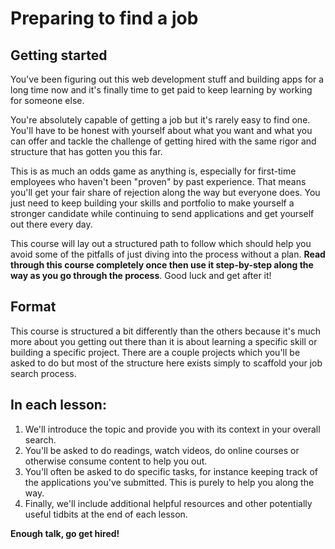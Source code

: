 # Preparing to find a job

## Getting started

You've been figuring out this web development stuff and building apps for a long time now and it's finally time to get paid to keep learning by working for someone else.

You're absolutely capable of getting a job but it's rarely easy to find one. You'll have to be honest with yourself about what you want and what you can offer and tackle the challenge of getting hired with the same rigor and structure that has gotten you this far.

This is as much an odds game as anything is, especially for first-time employees who haven't been "proven" by past experience. That means you'll get your fair share of rejection along the way but everyone does. You just need to keep building your skills and portfolio to make yourself a stronger candidate while continuing to send applications and get yourself out there every day.

This course will lay out a structured path to follow which should help you avoid some of the pitfalls of just diving into the process without a plan. **Read through this course completely once then use it step-by-step along the way as you go through the process**. Good luck and get after it!

## Format

This course is structured a bit differently than the others because it's much more about you getting out there than it is about learning a specific skill or building a specific project. There are a couple projects which you'll be asked to do but most of the structure here exists simply to scaffold your job search process.

## In each lesson:

1. We'll introduce the topic and provide you with its context in your overall search.
2. You'll be asked to do readings, watch videos, do online courses or otherwise consume content to help you out.
3. You'll often be asked to do specific tasks, for instance keeping track of the applications you've submitted.  This is purely to help you along the way.
4. Finally, we'll include additional helpful resources and other potentially useful tidbits at the end of each lesson.

**Enough talk, go get hired!**

